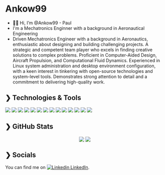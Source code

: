 # Ankow99

- 👋🏻 Hi, I’m @Ankow99 - Paul
- I'm a Mechatronics Enginner with a background in Aeronautical Engineering
- Driven Mechatronics Engineer with a background in Aeronautics, enthusiastic about designing and building challenging projects. A strategic and competent team player who excels in finding creative solutions to complex problems. Proficient in Computer-Aided Design, Aircraft Propulsion, and Computational Fluid Dynamics. Experienced in Linux system administration and desktop environment configuration, with a keen interest in tinkering with open-source technologies and system-level tools. Demonstrates strong attention to detail and a commitment to delivering high-quality work.


## ❯ Technologies & Tools

![](https://img.shields.io/badge/Arch_Linux-1793D1?style=for-the-badge&logo=arch-linux&logoColor=white)
![](https://img.shields.io/badge/Linux-FCC624?style=for-the-badge&logo=linux&logoColor=black)
![](https://img.shields.io/badge/Shell_Script-121011?style=for-the-badge&logo=gnubash&logoColor=white)
![](https://img.shields.io/badge/NeoVim-%2357A143.svg?&style=for-the-badge&logo=neovim&logoColor=white)
![](https://img.shields.io/badge/C-00599C?style=for-the-badge&logo=c&logoColor=white)
![](https://img.shields.io/badge/C%2B%2B-00599C?style=for-the-badge&logo=c%2B%2B&logoColor=white)
![](https://img.shields.io/badge/Python-FFD43B?style=for-the-badge&logo=python&logoColor=blue)
![](https://img.shields.io/badge/Ansys-FFB71B?style=for-the-badge&logo=ansys&logoColor=black)
![](https://img.shields.io/badge/Blender-%23F5792A.svg?style=for-the-badge&logo=blender&logoColor=white)
![](https://img.shields.io/badge/Unity-FFFFFF?style=for-the-badge&logo=unity&logoColor=black)
![](https://img.shields.io/badge/STMicroelectronics-03234B?style=for-the-badge&logo=stmicroelectronics&logoColor=white)
![](https://img.shields.io/badge/Arduino-00878F?style=for-the-badge&logo=arduino&logoColor=white)
![](https://img.shields.io/badge/OpenJDK-ED8B00?style=for-the-badge&logo=openjdk&logoColor=white)
![](https://img.shields.io/badge/LaTeX-47A141?style=for-the-badge&logo=LaTeX&logoColor=white)

## ❯ GitHub Stats

<div align="center">
  <img align="center" src="https://github-readme-stats.vercel.app/api?username=Ankow99&show_icons=true&count_private=true&theme=dark" />
  <img align="center" src="https://github-readme-stats.vercel.app/api/top-langs/?username=Ankow99&theme=dark&langs_count=5&layout=compact" />
</div>

## ❯ Socials

You can find me on [![Linkedin](https://i.stack.imgur.com/gVE0j.png) LinkedIn](https://www.linkedin.com/in/pgdg99/).
